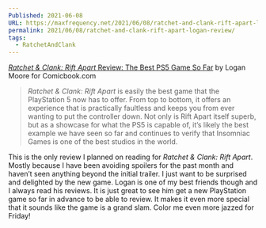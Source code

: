 ```yaml
---
Published: 2021-06-08
URL: https://maxfrequency.net/2021/06/08/ratchet-and-clank-rift-apart-logan-review/
permalink: 2021/06/08/ratchet-and-clank-rift-apart-logan-review/
tags:
  - RatchetAndClank
---
```

[*Ratchet & Clank: Rift Apart* Review: The Best PS5 Game So Far](https://comicbook.com/gaming/news/ratchet-and-clank-rift-apart-ps5-review/) by Logan Moore for Comicbook.com

> *Ratchet & Clank: Rift Apart* is easily the best game that the PlayStation 5 now has to offer. From top to bottom, it offers an experience that is practically faultless and keeps you from ever wanting to put the controller down. Not only is Rift Apart itself superb, but as a showcase for what the PS5 is capable of, it’s likely the best example we have seen so far and continues to verify that Insomniac Games is one of the best studios in the world.

This is the only review I planned on reading for *Ratchet & Clank: Rift Apart*. Mostly because I have been avoiding spoilers for the past month and haven’t seen anything beyond the initial trailer. I just want to be surprised and delighted by the new game. Logan is one of my best friends though and I always read his reviews. It is just great to see him get a new PlayStation game so far in advance to be able to review. It makes it even more special that it sounds like the game is a grand slam. Color me even more jazzed for Friday!